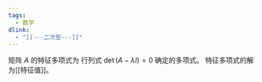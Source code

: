 ```yaml
---
tags:
  - 数学
dlink:
  - "[[---二次型---]]"
---
```

矩阵 $A$ 的特征多项式为 行列式 $\det(A - \lambda I) = 0$ 确定的多项式。
特征多项式的解为[[特征值]]。